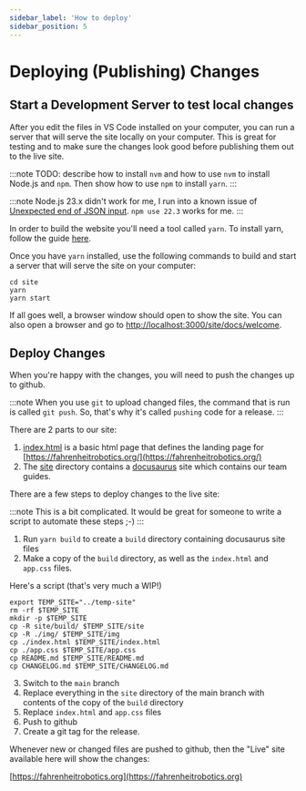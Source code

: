 ```yaml
---
sidebar_label: 'How to deploy'
sidebar_position: 5
---
```


# Deploying (Publishing) Changes

## Start a Development Server to test local changes

After you edit the files in VS Code installed on your computer, you can run a server that will serve the site locally on your computer. This is great for testing and to make sure the changes look good before publishing them out to the live site. 

:::note
TODO: describe how to install `nvm` and how to use `nvm` to install Node.js and `npm`. Then show how to use `npm` to install `yarn`. 
:::

:::note
Node.js 23.x didn't work for me, I run into a known issue of [Unexpected end of JSON input](https://github.com/facebook/docusaurus/issues/10684). `npm use 22.3` works for me. 
:::

In order to build the website you'll need a tool called `yarn`. To install yarn, follow the guide [here](https://yarnpkg.com/getting-started). 

Once you have `yarn` installed, use the following commands to build and start a server that will serve the site on your computer: 

```shell
cd site
yarn
yarn start
```

If all goes well, a browser window should open to show the site. You can also open a browser and go to [http://localhost:3000/site/docs/welcome](http://localhost:3000/site/docs/welcome). 

## Deploy Changes

When you're happy with the changes, you will need to push the changes up to github. 

:::note
When you use `git` to upload changed files, the command that is run is called `git push`. So, that's why it's called  `pushing` code for a release.
:::

There are 2 parts to our site: 
1. [index.html](https://github.com/Fahrenheit6882/Fahrenheit6882.github.io/blob/docusaurus/index.html) is a basic html page that defines the landing page for [https://fahrenheitrobotics.org/](https://fahrenheitrobotics.org/)
2. The [site](https://github.com/Fahrenheit6882/Fahrenheit6882.github.io/tree/docusaurus/site) directory contains a [docusaurus](https://docusaurus.io/) site which contains our team guides.

There are a few steps to deploy changes to the live site: 

:::note
This is a bit complicated. It would be great for someone to write a script to automate these steps ;-) 
:::

1. Run `yarn build` to create a `build` directory containing docusaurus site files
2. Make a copy of the `build` directory, as well as the `index.html` and `app.css` files. 

Here's a script (that's very much a WIP!)
```shell
export TEMP_SITE="../temp-site"
rm -rf $TEMP_SITE
mkdir -p $TEMP_SITE
cp -R site/build/ $TEMP_SITE/site
cp -R ./img/ $TEMP_SITE/img
cp ./index.html $TEMP_SITE/index.html
cp ./app.css $TEMP_SITE/app.css
cp README.md $TEMP_SITE/README.md
cp CHANGELOG.md $TEMP_SITE/CHANGELOG.md
```

3. Switch to the `main` branch
4. Replace everything in the `site` directory of the main branch with contents of the copy of the `build` directory
5. Replace `index.html` and `app.css` files
6. Push to github
7. Create a git tag for the release. 

Whenever new or changed files are pushed to github, then the "Live" site available here will show the changes: 

[https://fahrenheitrobotics.org](https://fahrenheitrobotics.org)

